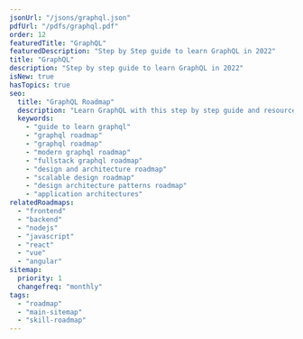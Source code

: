 ```yaml
---
jsonUrl: "/jsons/graphql.json"
pdfUrl: "/pdfs/graphql.pdf"
order: 12
featuredTitle: "GraphQL"
featuredDescription: "Step by Step guide to learn GraphQL in 2022"
title: "GraphQL"
description: "Step by step guide to learn GraphQL in 2022"
isNew: true
hasTopics: true
seo:
  title: "GraphQL Roadmap"
  description: "Learn GraphQL with this step by step guide and resources."
  keywords:
    - "guide to learn graphql"
    - "graphql roadmap"
    - "graphql roadmap"
    - "modern graphql roadmap"
    - "fullstack graphql roadmap"
    - "design and architecture roadmap"
    - "scalable design roadmap"
    - "design architecture patterns roadmap"
    - "application architectures"
relatedRoadmaps:
  - "frontend"
  - "backend"
  - "nodejs"
  - "javascript"
  - "react"
  - "vue"
  - "angular"
sitemap:
  priority: 1
  changefreq: "monthly"
tags:
  - "roadmap"
  - "main-sitemap"
  - "skill-roadmap"
---
```


